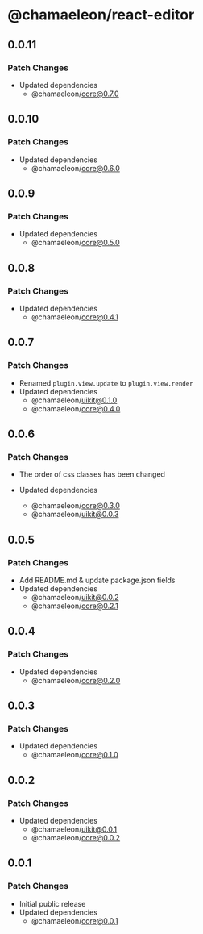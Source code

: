 # @chamaeleon/react-editor

## 0.0.11

### Patch Changes

- Updated dependencies
  - @chamaeleon/core@0.7.0

## 0.0.10

### Patch Changes

- Updated dependencies
  - @chamaeleon/core@0.6.0

## 0.0.9

### Patch Changes

- Updated dependencies
  - @chamaeleon/core@0.5.0

## 0.0.8

### Patch Changes

- Updated dependencies
  - @chamaeleon/core@0.4.1

## 0.0.7

### Patch Changes

- Renamed `plugin.view.update` to `plugin.view.render`
- Updated dependencies
  - @chamaeleon/uikit@0.1.0
  - @chamaeleon/core@0.4.0

## 0.0.6

### Patch Changes

- The order of css classes has been changed

- Updated dependencies
  - @chamaeleon/core@0.3.0
  - @chamaeleon/uikit@0.0.3

## 0.0.5

### Patch Changes

- Add README.md & update package.json fields
- Updated dependencies
  - @chamaeleon/uikit@0.0.2
  - @chamaeleon/core@0.2.1

## 0.0.4

### Patch Changes

- Updated dependencies
  - @chamaeleon/core@0.2.0

## 0.0.3

### Patch Changes

- Updated dependencies
  - @chamaeleon/core@0.1.0

## 0.0.2

### Patch Changes

- Updated dependencies
  - @chamaeleon/uikit@0.0.1
  - @chamaeleon/core@0.0.2

## 0.0.1

### Patch Changes

- Initial public release
- Updated dependencies
  - @chamaeleon/core@0.0.1

